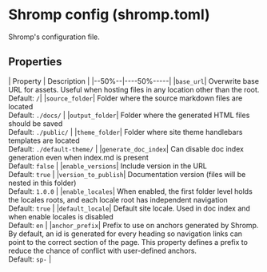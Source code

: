 <!--
nav_max: 1
-->
# Shromp config (shromp.toml)

Shromp's configuration file.

## Properties

| Property | Description |
|--50%--|----50%-----|
|`base_url`| Overwrite base URL for assets. Useful when hosting files in any location other than the root.<br/> Default: `/`|
|`source_folder`| Folder where the source markdown files are located<br/>Default: `./docs/` |
|`output_folder`| Folder where the generated HTML files should be saved<br/>Default: `./public/` |
|`theme_folder`| Folder where site theme handlebars templates are located<br/>Default: `./default-theme/` |
|`generate_doc_index`| Can disable doc index generation even when index.md is present<br/>Default: `false` |
|`enable_versions`| Include version in the URL<br/>Default: `true` |
|`version_to_publish`| Documentation version (files will be nested in this folder)<br/>Default: `1.0.0` |
|`enable_locales`| When enabled, the first folder level holds the locales roots, and each locale root has independent navigation<br/>Default: `true` |
|`default_locale`| Default site locale. Used in doc index and when enable locales is disabled<br/>Default: `en` |
|`anchor_prefix`| Prefix to use on anchors generated by Shromp. By default, an id is generated for every heading so navigation links can point to the correct section of the page. This property defines a prefix to reduce the chance of conflict with user-defined anchors.<br/>Default: `sp-` |

